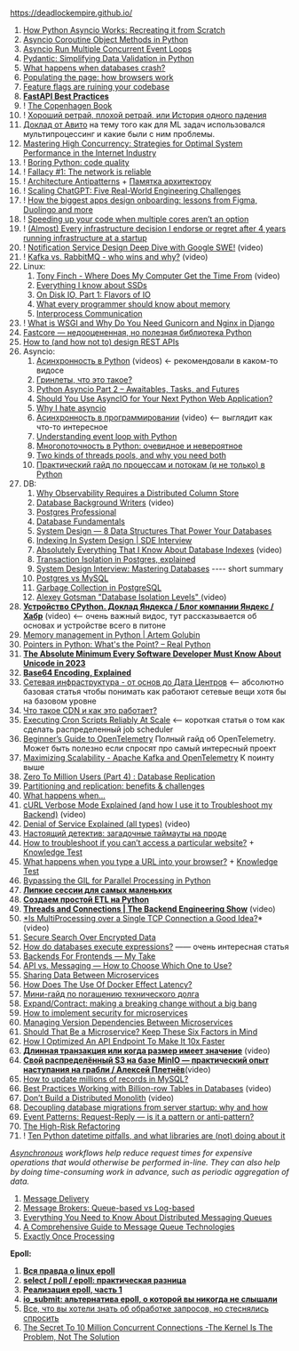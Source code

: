 
https://deadlockempire.github.io/

1. [How Python Asyncio Works: Recreating it from Scratch](https://jacobpadilla.com/articles/recreating-asyncio)
2. [Asyncio Coroutine Object Methods in Python](https://superfastpython.com/asyncio-coroutine-methods/)
3. [Asyncio Run Multiple Concurrent Event Loops](https://superfastpython.com/asyncio-multiple-event-loops/)
4. [Pydantic: Simplifying Data Validation in Python](https://realpython.com/python-pydantic/)
5. [What happens when databases crash?](https://medium.com/@hnasr/what-happens-when-databases-crash-74540fd97ea9)
6. [Populating the page: how browsers work](https://developer.mozilla.org/en-US/docs/Web/Performance/How_browsers_work)
7. [Feature flags are ruining your codebase](https://zaidesanton.substack.com/p/feature-flags-are-ruining-your-codebase)
8. **[FastAPI Best Practices](https://github.com/zhanymkanov/fastapi-best-practices?tab=readme-ov-file#fastapi-best-practices)**
9. ! [The Copenhagen Book](https://thecopenhagenbook.com/)
10. ! [Хороший ретрай, плохой ретрай, или История одного падения](https://habr.com/ru/companies/yandex/articles/762678/)
11. [Доклад от Авито](https://www.youtube.com/watch?v=sFb7T3T1GO8) на тему того как для ML задач использовался мультипроцессинг и какие были с ним проблемы.
12. [Mastering High Concurrency: Strategies for Optimal System Performance in the Internet Industry](https://jinlow.medium.com/mastering-high-concurrency-strategies-for-optimal-system-performance-in-the-internet-industry-d6af57b6e70e)
13. ! [Boring Python: code quality](https://www.b-list.org/weblog/2022/dec/19/boring-python-code-quality/)
14. ! [Fallacy #1: The network is reliable](https://particular.net/blog/the-network-is-reliable)
15. ! [Architecture Antipatterns](https://architecture-antipatterns.tech/) + [Памятка архитектору](https://habr.com/ru/articles/685986/)
16. ! [Scaling ChatGPT: Five Real-World Engineering Challenges](https://newsletter.pragmaticengineer.com/p/scaling-chatgpt?utm_source=substack&publication_id=458709&post_id=141865286&utm_medium=email&utm_content=share&utm_campaign=email-share&triggerShare=true&isFreemail=true&r=1vxw4z)
17. ! [How the biggest apps design onboarding: lessons from Figma, Duolingo and more](https://adplist.substack.com/p/how-the-biggest-apps-design-user)
18. ! [Speeding up your code when multiple cores aren’t an option](https://pythonspeed.com/articles/optimizing-dithering/)
19. ! [(Almost) Every infrastructure decision I endorse or regret after 4 years running infrastructure at a startup](https://cep.dev/posts/every-infrastructure-decision-i-endorse-or-regret-after-4-years-running-infrastructure-at-a-startup/)
20. ! [Notification Service Design Deep Dive with Google SWE!](https://www.youtube.com/watch?v=TpugGhXhdaU) (video)
21. ! [Kafka vs. RabbitMQ - who wins and why?](https://www.youtube.com/watch?v=_5mu7lZz5X4) (video)
22. Linux:
	1. [Tony Finch - Where Does My Computer Get the Time From](https://ripe86.ripe.net/archives/video/1126/) (video)
	2. [Everything I know about SSDs](https://kcall.co.uk/ssd/index.html)
	3. [On Disk IO, Part 1: Flavors of IO](https://medium.com/databasss/on-disk-io-part-1-flavours-of-io-8e1ace1de017)
	4. [What every programmer should know about memory](https://lwn.net/Articles/250967/)
	5. [Interprocess Communication](https://beej.us/guide/bgipc/html/?ref=architecturenotes.co)
23. ! [What is WSGI and Why Do You Need Gunicorn and Nginx in Django](https://apirobot.me/posts/what-is-wsgi-and-why-do-you-need-gunicorn-and-nginx-in-django)
24. [Fastcore — недооцененная, но полезная библиотека Python](https://habr.com/ru/companies/skillfactory/articles/524334/)
25. [How to (and how not to) design REST APIs](https://github.com/stickfigure/blog/wiki/How-to-(and-how-not-to)-design-REST-APIs)
26. Asyncio:
	1. [Асинхронность в Python](https://www.youtube.com/watch?v=ZGfv_yRLBiY) (videos) <- рекомендовали в каком-то видосе
	2. [Гринлеты, что это такое?](https://itbun.blogspot.com/2014/01/blog-post.html)
	3. [Python Asyncio Part 2 – Awaitables, Tasks, and Futures](https://bbc.github.io/cloudfit-public-docs/asyncio/asyncio-part-2.html)
	4. [Should You Use AsyncIO for Your Next Python Web Application?](https://www.laac.dev/blog/page/2/)
	5. [Why I hate asyncio](https://charlesleifer.com/blog/asyncio/)
	6. [Асинхронность в программировании](https://habr.com/ru/companies/jugru/articles/446562/) (video) <-- выглядит как что-то интересное
	7. [Understanding event loop with Python](https://medium.com/@pekelny/fake-event-loop-python3-7498761af5e0)
	8. [Многопоточность в Python: очевидное и невероятное](https://habr.com/ru/articles/764420/)
	9. [Two kinds of threads pools, and why you need both](https://pythonspeed.com/articles/two-thread-pools/)
	10. [Практический гайд по процессам и потокам (и не только) в Python](https://habr.com/ru/articles/773376/)
27. DB:
    1. [Why Observability Requires a Distributed Column Store](https://www.honeycomb.io/blog/why-observability-requires-distributed-column-store)
    2. [Database Background Writers](https://www.youtube.com/watch?v=HyVkULIb9-w) (video)
    3. [Postgres Professional](https://habr.com/ru/companies/postgrespro/articles/458186/)
    4. [Database Fundamentals](https://tontinton.com/posts/database-fundementals/?ref=architecturenotes.co)
    5. [System Design — 8 Data Structures That Power Your Databases](https://medium.com/@maheshsaini.sec/system-design-8-data-structures-that-power-your-databases-98ea40bf863)
    6. [Indexing In System Design | SDE Interview](https://ganeshprasad227.medium.com/indexing-in-system-design-sde-interview-3601398901b3)
    7. [Absolutely Everything That I Know About Database Indexes](https://www.youtube.com/watch?v=Qhc8gFF2qS8) (video)
    8. [Transaction Isolation in Postgres, explained](https://www.thenile.dev/blog/transaction-isolation-postgres)
    9. [System Design Interview: Mastering Databases](https://levelup.gitconnected.com/system-design-interview-mastering-databases-9fb40bb561cd) ---- short summary
    10. [Postgres vs MySQL](https://medium.com/@hnasr/postgres-vs-mysql-5fa3c588a94e)
    11. [Garbage Collection in PostgreSQL](https://akashcsharma.medium.com/garbage-collection-in-postgresql-d833b80b6ef5)
    12. [Alexey Gotsman "Database Isolation Levels" ](https://www.youtube.com/watch?v=0PalC3X3x2A)(video)
28. **[Устройство CPython. Доклад Яндекса / Блог компании Яндекс / Хабр](https://habr.com/ru/company/yandex/blog/511972/)** (video) <-- очень важный видос, тут рассказывается об основах и устройстве всего в питоне
29. [Memory management in Python | Artem Golubin](https://rushter.com/blog/python-memory-managment/)
30. [Pointers in Python: What's the Point? – Real Python](https://realpython.com/pointers-in-python/)
31. **[The Absolute Minimum Every Software Developer Must Know About Unicode in 2023](https://tonsky.me/blog/unicode/?ref=architecturenotes.co)**
32. **[Base64 Encoding, Explained](https://www.writesoftwarewell.com/base64-encoding-explained/?ref=architecturenotes.co)**
33. [Сетевая инфраструктура - от основ до Дата Центров](https://amarchenko.dev/translate/2023-10-02-network/) <-- абсолютно базовая статья чтобы понимать как работают сетевые вещи хотя бы на базовом уровне
34. [Что такое CDN и как это работает?](https://habr.com/ru/companies/selectel/articles/463915/)
35. [Executing Cron Scripts Reliably At Scale](https://slack.engineering/executing-cron-scripts-reliably-at-scale/?ref=architecturenotes.co) <-- короткая статья о том как сделать распределенный job scheduler
36. [Beginner’s Guide to OpenTelemetry](https://logz.io/learn/opentelemetry-guide/) Полный гайд об OpenTelemetry. Может быть полезно если спросят про самый интересный проект
37. [Maximizing Scalability - Apache Kafka and OpenTelemetry](https://signoz.io/blog/maximizing-scalability-apache-kafka-and-opentelemetry/) К поинту выше
38. [Zero To Million Users (Part 4) : Database Replication](https://levelup.gitconnected.com/zero-to-million-users-part-4-database-replication-186d19c04bb6)
39. [Partitioning and replication: benefits & challenges](https://dimosr.github.io/partitioning-and-replication/)
40. [What happens when...](https://github.com/alex/what-happens-when)
41. [cURL Verbose Mode Explained (and how I use it to Troubleshoot my Backend)](https://www.youtube.com/watch?v=PVm0YEEuS8s&list=PLQnljOFTspQUybacGRk1b_p13dgI-SmcZ&index=25) (video)
42. [Denial of Service Explained (all types)](https://www.youtube.com/watch?v=PwVzG-1LT9A&list=PLQnljOFTspQU0ICDe-cL1EwXC4GDSayKY&index=20) (video)
43. [Настоящий детектив: загадочные таймауты на проде](https://habr.com/ru/companies/vk/articles/684018/)
44. [How to troubleshoot if you can’t access a particular website?](https://medium.com/nerd-for-tech/how-to-troubleshoot-if-you-cant-access-a-particular-website-af681fac3215) + [Knowledge Test](https://medium.com/nerd-for-tech/knowledge-test-how-to-troubleshoot-if-you-cant-access-a-particular-website-52bc9307343d)
45. [What happens when you type a URL into your browser?](https://medium.com/nerd-for-tech/what-happens-when-you-type-a-url-into-your-browser-ca500d86975c) + [Knowledge Test](https://medium.com/nerd-for-tech/knowledge-test-what-happens-when-you-type-a-url-into-your-browser-8b47056c59c)
46. [Bypassing the GIL for Parallel Processing in Python](https://realpython.com/python-parallel-processing/)
47. **[Липкие сессии для самых маленьких](https://habr.com/ru/companies/domclick/articles/548610/)**
48. **[Создаем простой ETL на Python](https://habr.com/ru/articles/664020/)**
49. **[Threads and Connections | The Backend Engineering Show](https://www.youtube.com/watch?v=CZw57SIwgiE&list=PLQnljOFTspQU0ICDe-cL1EwXC4GDSayKY&index=25)** (video)
50. [*Is MultiProcessing over a Single TCP Connection a Good Idea?](https://www.youtube.com/watch?v=NqpM2GYbovo&list=PLQnljOFTspQUVDsQcPnmdbtLUhqODSV1F&index=2)* (video)
51. [Secure Search Over Encrypted Data](https://www.cossacklabs.com/blog/secure-search-over-encrypted-data-acra-se/)
52. [How do databases execute expressions?](https://notes.eatonphil.com/2023-09-21-how-do-databases-execute-expressions.html) —— очень интересная статья
53. [Backends For Frontends — My Take](https://faun.pub/backends-for-frontends-my-take-b97663ec1b68)
54. [API vs. Messaging — How to Choose Which One to Use?](https://betterprogramming.pub/api-vs-messaging-how-to-choose-which-one-to-use-d6634599d2bd)
55. [Sharing Data Between Microservices](https://medium.com/@denhox/sharing-data-between-microservices-fe7fb9471208)
56. [How Does The Use Of Docker Effect Latency?](http://highscalability.com/blog/2015/12/16/how-does-the-use-of-docker-effect-latency.html)
57. [Мини-гайд по погашению технического долга](https://habr.com/ru/articles/714568/)
58. [Expand/Contract: making a breaking change without a big bang](https://blog.thepete.net/blog/2023/12/05/expand/contract-making-a-breaking-change-without-a-big-bang/)
59. [How to implement security for microservices](https://medium.com/microservices-learning/how-to-implement-security-for-microservices-89b140d3e555)
60. [Managing Version Dependencies Between Microservices](https://medium.com/@denhox/managing-version-dependencies-between-microservices-648d1d8dd4ca)
61. [Should That Be a Microservice? Keep These Six Factors in Mind](https://tanzu.vmware.com/content/blog/should-that-be-a-microservice-keep-these-six-factors-in-mind)
62. [How I Optimized An API Endpoint To Make It 10x Faster](https://bootcamp.uxdesign.cc/how-i-optimized-an-api-endpoint-to-make-it-10x-faster-2f5fe9a84bd9)
63. **[Длинная транзакция или когда размер имеет значение](https://www.youtube.com/watch?v=3h48iowNbwo)** (video)
64. **[Свой распределённый S3 на базе MinIO — практический опыт наступания на грабли / Алексей Плетнёв](https://www.youtube.com/watch?v=XiJVC9nzAW4)**(video)
65. [How to update millions of records in MySQL?](https://www.startdataengineering.com/post/update-mysql-in-batch/)
66. [Best Practices Working with Billion-row Tables in Databases](https://www.youtube.com/watch?v=wj7KEMEkMUE&list=PLQnljOFTspQXjD0HOzN7P2tgzu7scWpl2&index=45) (video)
67. [Don’t Build a Distributed Monolith](https://www.youtube.com/watch?v=p2GlRToY5HI) (video)
68. [Decoupling database migrations from server startup: why and how](https://pythonspeed.com/articles/schema-migrations-server-startup/)
69. [Event Patterns: Request-Reply — is it a pattern or anti-pattern?](https://blog.devgenius.io/event-patterns-request-reply-is-it-a-pattern-or-anti-pattern-641a257192d4)
70. [The High-Risk Refactoring](https://webup.org/blog/the-high-risk-refactoring/?ref=architecturenotes.co)
71. ! [Ten Python datetime pitfalls, and what libraries are (not) doing about it](https://dev.arie.bovenberg.net/blog/python-datetime-pitfalls/)


*[Asynchronous](https://github.com/donnemartin/system-design-primer#asynchronism) workflows help reduce request times for expensive operations that would otherwise be performed in-line. They can also help by doing time-consuming work in advance, such as periodic aggregation of data.*

1. [Message Delivery](https://newsletter.francofernando.com/p/message-delivery?utm_source=substack&publication_id=1172544&post_id=138761278&utm_medium=email&utm_content=share&utm_campaign=email-share&triggerShare=true&isFreemail=true&r=1vxw4z)
2. [Message Brokers: Queue-based vs Log-based](https://towardsdev.com/message-brokers-queue-based-vs-log-based-66d1140f0f28)
3. [Everything You Need to Know About Distributed Messaging Queues](https://medium.com/geekculture/everything-you-need-to-know-about-distributed-messaging-queues-cb64b9d9005e)
4. [A Comprehensive Guide to Message Queue Technologies](https://jinlow.medium.com/a-comprehensive-guide-to-message-queue-technologies-861f1c560e55)
5. [Exactly Once Processing](https://medium.com/@sriramr083/exactly-once-processing-5e695de8b0d0)


**Epoll:**
1. **[Вся правда о linux epoll](https://habr.com/ru/articles/416669/)**
2. **[select / poll / epoll: практическая разница](https://habr.com/ru/companies/infopulse/articles/415259/)**
3. **[Реализация epoll, часть 1](https://habr.com/ru/companies/ruvds/articles/523946/)**
4. **[io_submit: альтернатива epoll, о которой вы никогда не слышали](https://habr.com/ru/companies/badoo/articles/439972/)**
5. [Все, что вы хотели знать об обработке запросов, но стеснялись спросить](https://habr.com/ru/articles/432630/)
6. [The Secret To 10 Million Concurrent Connections -The Kernel Is The Problem, Not The Solution](http://highscalability.com/blog/2013/5/13/the-secret-to-10-million-concurrent-connections-the-kernel-i.html)